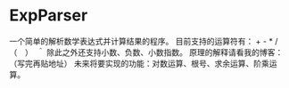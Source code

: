 # ExpParser
一个简单的解析数学表达式并计算结果的程序。
目前支持的运算符有： + - * / （　）　＾ 除此之外还支持小数、负数、小数指数。
原理的解释请看我的博客：（写完再贴地址）
未来将要实现的功能：对数运算、根号、求余运算、阶乘运算。
